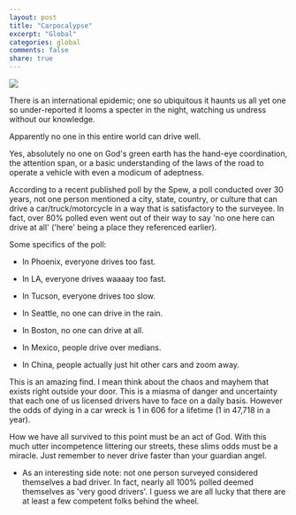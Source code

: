 ```yaml
---
layout: post
title: "Carpocalypse"
excerpt: "Global"
categories: global
comments: false
share: true
---
```


![](http://glaserebbs.com/wp-content/uploads/2015/12/Indiana-Auto-Accident-Attorney.jpeg)


There is an international epidemic; one so ubiquitous it haunts us all yet one so under-reported it looms a specter in the night, watching us undress without our knowledge.


Apparently no one in this entire world can drive well.


Yes, absolutely no one on God's green earth has the hand-eye coordination, the attention span, or a basic understanding of the laws of the road to operate a vehicle with even a modicum of adeptness.


According to a recent published poll by the Spew, a poll conducted over 30 years, not one person mentioned a city, state, country, or culture that can drive a car/truck/motorcycle in a way that is satisfactory to the surveyee. In fact, over 80% polled even went out of their way to say 'no one here can drive at all' ('here' being a place they referenced earlier). 


Some specifics of the poll: 

- In Phoenix, everyone drives too fast. 

- In LA, everyone drives waaaay too fast.

- In Tucson, everyone drives too slow. 

- In Seattle, no one can drive in the rain. 

- In Boston, no one can drive at all. 

- In Mexico, people drive over medians. 

- In China, people actually just hit other cars and zoom away. 



This is an amazing find. I mean think about the chaos and mayhem that exists right outside your door. This is a miasma of danger and uncertainty that each one of us licensed drivers have to face on a daily basis. However the odds of dying in a car wreck is 1 in 606 for a lifetime (1 in 47,718 in a year).

How we have all survived to this point must be an act of God. With this much utter incompetence littering our streets, these slims odds must be a miracle. Just remember to never drive faster than your guardian angel.


* As an interesting side note: not one person surveyed considered themselves a bad driver. In fact,  nearly all 100% polled deemed themselves as 'very good drivers'. I guess we are all lucky that there are at least a few competent folks behind the wheel.  

